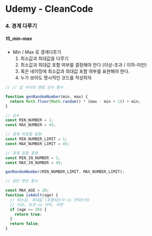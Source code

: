 # Udemy - CleanCode

### 4. 경계 다루기

##### 15_min-max



* Min / Max 로 경계다루기
  1. 최소값과 최대값을 다루기
  2. 최소값과 최대값 포함 여부를 결정해야 한다 (이상-초과 / 이하-미만)
  3. 혹은 네이밍에 최소값과 최대값 포함 여부를 표현해야 한다.
  4. 누가 보아도 명시적인 코드를 작성하자





```javascript
// // 값 사이의 랜덤 상수 함수

function genRandomNumber(min, max) {
  return Math.floor(Math.random() * (max - min + 1)) + min;
}

// 상수
const MIN_NUMBER = 1;
const MAX_NUMBER = 45;

// 경계 미포함 표현
const MIN_NUMBER_LIMIT = 1;
const MAX_NUMBER_LIMIT = 45;

// 경계 포함 표현
const MIN_IN_NUMBER = 1;
const MAX_IN_NUMBER = 45;

genRandomNumber(MIN_NUMBER_LIMIT, MAX_NUMBER_LIMIT);
```





```javascript
// 성인 판단 함수

const MAX_AGE = 20;
function isAdult(age) {
  // 최소값, 최대값 (포함되는지 vs 안되는지)
  // 이상, 초과 vs 이하, 미만
  if (age >= 20) {
    return true;
  }
  return false;
}


```

